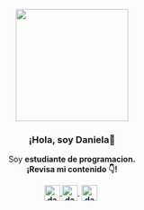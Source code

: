 <p align="center" width="300">
   <img align="center" width="200" src="" />
   <h3 align="center">¡Hola, soy Daniela👋</h3>
</p>

<p align="center">Soy <strong>estudiante de programacion.<br />¡Revisa mi contenido 👇!</p>
<p align="center">
   <a href="https://instagram.com/_danery_" target="blank">
    <img align="center" src="https://cdn.jsdelivr.net/npm/simple-icons@3.0.1/icons/twitch.svg" alt="danery" height="28px" width="28px" />
  </a>
   <a href="https://youtube.com/@Danery" target="blank" style='margin-right:4px'>
    <img align="center" src="https://cdn.jsdelivr.net/npm/simple-icons@3.0.1/icons/youtube.svg" alt="danery" height="28px" width="28px" />
  </a>
  <a href="https://twitch.tv/danery" target="blank" style='margin-right:4px'>
    <img align="center" src="https://cdn.jsdelivr.net/npm/simple-icons@3.0.1/icons/instagram.svg" alt="danery" height="28px" width="28px" />
  </a>
</p>
